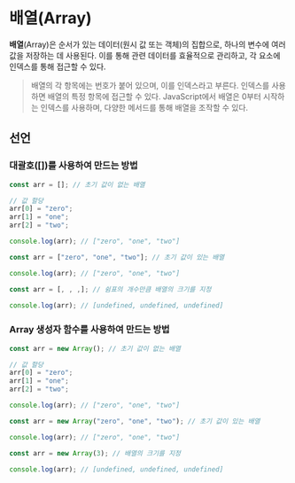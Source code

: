 # 배열(Array)

**배열**(Array)은 순서가 있는 데이터(원시 값 또는 객체)의 집합으로, 하나의 변수에 여러 값을 저장하는 데 사용된다. 이를 통해 관련 데이터를 효율적으로 관리하고, 각 요소에 인덱스를 통해 접근할 수 있다.

> 배열의 각 항목에는 번호가 붙어 있으며, 이를 인덱스라고 부른다. 인덱스를 사용하면 배열의 특정 항목에 접근할 수 있다. JavaScript에서 배열은 0부터 시작하는 인덱스를 사용하며, 다양한 메서드를 통해 배열을 조작할 수 있다.

## 선언

### 대괄호([])를 사용하여 만드는 방법

```js
const arr = []; // 초기 값이 없는 배열

// 값 할당
arr[0] = "zero";
arr[1] = "one";
arr[2] = "two";

console.log(arr); // ["zero", "one", "two"]
```

```js
const arr = ["zero", "one", "two"]; // 초기 값이 있는 배열

console.log(arr); // ["zero", "one", "two"]
```

```js
const arr = [, , ,]; // 쉼표의 개수만큼 배열의 크기를 지정

console.log(arr); // [undefined, undefined, undefined]
```

### Array 생성자 함수를 사용하여 만드는 방법

```js
const arr = new Array(); // 초기 값이 없는 배열

// 값 할당
arr[0] = "zero";
arr[1] = "one";
arr[2] = "two";

console.log(arr); // ["zero", "one", "two"]
```

```js
const arr = new Array("zero", "one", "two"); // 초기 값이 있는 배열

console.log(arr); // ["zero", "one", "two"]
```

```js
const arr = new Array(3); // 배열의 크기를 지정

console.log(arr); // [undefined, undefined, undefined]
```
